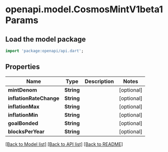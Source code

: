 # openapi.model.CosmosMintV1beta1Params

## Load the model package
```dart
import 'package:openapi/api.dart';
```

## Properties
Name | Type | Description | Notes
------------ | ------------- | ------------- | -------------
**mintDenom** | **String** |  | [optional] 
**inflationRateChange** | **String** |  | [optional] 
**inflationMax** | **String** |  | [optional] 
**inflationMin** | **String** |  | [optional] 
**goalBonded** | **String** |  | [optional] 
**blocksPerYear** | **String** |  | [optional] 

[[Back to Model list]](../README.md#documentation-for-models) [[Back to API list]](../README.md#documentation-for-api-endpoints) [[Back to README]](../README.md)


